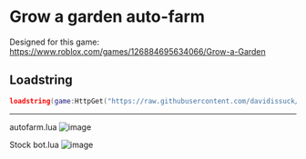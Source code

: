 # Grow a garden auto-farm
Designed for this game: https://www.roblox.com/games/126884695634066/Grow-a-Garden

## Loadstring
```lua
loadstring(game:HttpGet("https://raw.githubusercontent.com/davidissuck/GaG/refs/heads/main/GAGHub"))()
```

---
autofarm.lua
![image](https://github.com/user-attachments/assets/1ea2aee2-3170-49d6-b0c5-3f83b159ebcf)

Stock bot.lua
![image](https://github.com/user-attachments/assets/9fba7fa0-b11b-449a-ba1e-08024fe9c1d9)
